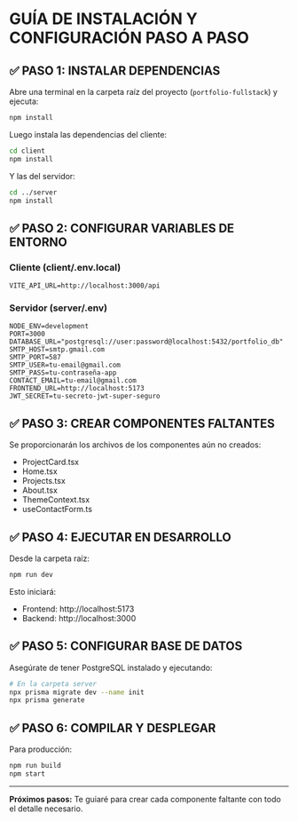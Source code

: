 # GUÍA DE INSTALACIÓN Y CONFIGURACIÓN PASO A PASO

## ✅ PASO 1: INSTALAR DEPENDENCIAS

Abre una terminal en la carpeta raíz del proyecto (`portfolio-fullstack`) y ejecuta:

```bash
npm install
```

Luego instala las dependencias del cliente:

```bash
cd client
npm install
```

Y las del servidor:

```bash
cd ../server
npm install
```

## ✅ PASO 2: CONFIGURAR VARIABLES DE ENTORNO

### Cliente (client/.env.local)
```env
VITE_API_URL=http://localhost:3000/api
```

### Servidor (server/.env)
```env
NODE_ENV=development
PORT=3000
DATABASE_URL="postgresql://user:password@localhost:5432/portfolio_db"
SMTP_HOST=smtp.gmail.com
SMTP_PORT=587
SMTP_USER=tu-email@gmail.com
SMTP_PASS=tu-contraseña-app
CONTACT_EMAIL=tu-email@gmail.com
FRONTEND_URL=http://localhost:5173
JWT_SECRET=tu-secreto-jwt-super-seguro
```

## ✅ PASO 3: CREAR COMPONENTES FALTANTES

Se proporcionarán los archivos de los componentes aún no creados:
- ProjectCard.tsx
- Home.tsx
- Projects.tsx
- About.tsx
- ThemeContext.tsx
- useContactForm.ts

## ✅ PASO 4: EJECUTAR EN DESARROLLO

Desde la carpeta raíz:

```bash
npm run dev
```

Esto iniciará:
- Frontend: http://localhost:5173
- Backend: http://localhost:3000

## ✅ PASO 5: CONFIGURAR BASE DE DATOS

Asegúrate de tener PostgreSQL instalado y ejecutando:

```bash
# En la carpeta server
npx prisma migrate dev --name init
npx prisma generate
```

## ✅ PASO 6: COMPILAR Y DESPLEGAR

Para producción:

```bash
npm run build
npm start
```

---

**Próximos pasos:** Te guiaré para crear cada componente faltante con todo el detalle necesario.

